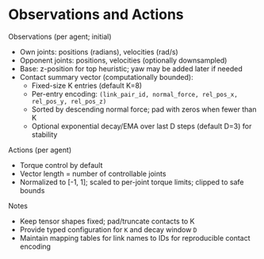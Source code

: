 # Observations and Actions

Observations (per agent; initial)

- Own joints: positions (radians), velocities (rad/s)
- Opponent joints: positions, velocities (optionally downsampled)
- Base: z-position for top heuristic; yaw may be added later if needed
- Contact summary vector (computationally bounded):
  - Fixed-size K entries (default K=8)
  - Per-entry encoding: `(link_pair_id, normal_force, rel_pos_x, rel_pos_y, rel_pos_z)`
  - Sorted by descending normal force; pad with zeros when fewer than K
  - Optional exponential decay/EMA over last D steps (default D=3) for stability

Actions (per agent)

- Torque control by default
- Vector length = number of controllable joints
- Normalized to [-1, 1]; scaled to per-joint torque limits; clipped to safe bounds

Notes

- Keep tensor shapes fixed; pad/truncate contacts to K
- Provide typed configuration for `K` and decay window `D`
- Maintain mapping tables for link names to IDs for reproducible contact encoding
